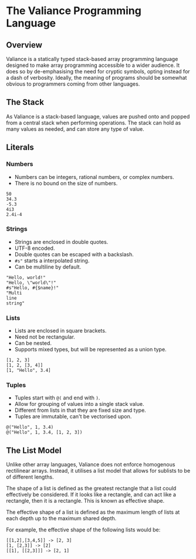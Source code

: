 # The Valiance Programming Language

## Overview

Valiance is a statically typed stack-based array programming language designed
to make array programming accessible to a wider audience. It does so by
de-emphasising the need for cryptic symbols, opting instead for a dash of
verbosity. Ideally, the meaning of programs should be somewhat obvious to
programmers coming from other languages.

## The Stack

As Valiance is a stack-based language, values are pushed onto and popped
from a central stack when performing operations. The stack can hold as
many values as needed, and can store any type of value.

## Literals

### Numbers

- Numbers can be integers, rational numbers, or complex numbers.
- There is no bound on the size of numbers.

```valiance
50
34.3
-5.3
4i3
2.4i-4
```

### Strings

- Strings are enclosed in double quotes.
- UTF-8 encoded.
- Double quotes can be escaped with a backslash.
- `#s"` starts a interpolated string.
- Can be multiline by default.

```valiance
"Hello, world!"
"Hello, \"world\"!"
#s"Hello, #{$name}!"
"Multi
line
string"
```

### Lists

- Lists are enclosed in square brackets.
- Need not be rectangular.
- Can be nested.
- Supports mixed types, but will be represented as a union type.

```valiance
[1, 2, 3]
[1, 2, [3, 4]]
[1, "Hello", 3.4]
```

### Tuples

- Tuples start with `@(` and end with `)`.
- Allow for grouping of values into a single stack value.
- Different from lists in that they are fixed size and type.
- Tuples are immutable, can't be vectorised upon.

```valiance
@("Hello", 1, 3.4)
@("Hello", 1, 3.4, [1, 2, 3])
```

## The List Model

Unlike other array languages, Valiance does not enforce homogenous rectilinear
arrays. Instead, it utilises a list model that allows for sublists to be
of different lengths.

The shape of a list is defined as the greatest rectangle that a list could
effectively be considered. If it looks like a rectangle, and can act like a
rectangle, then it is a rectangle. This is known as effective shape.

The effective shape of a list is defined as the maximum length of lists
at each depth up to the maximum shared depth.

For example, the effective shape of the following lists would be:

```valiance
[[1,2],[3,4,5]] -> [2, 3]
[1, [2,3]] -> [2]
[[1], [[2,3]]] -> [2, 1]
```